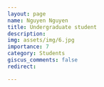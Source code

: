 ```yaml
---
layout: page
name: Nguyen Nguyen
title: Undergraduate student
description: 
img: assets/img/6.jpg
importance: 7
category: Students
giscus_comments: false
redirect: 

---
```

